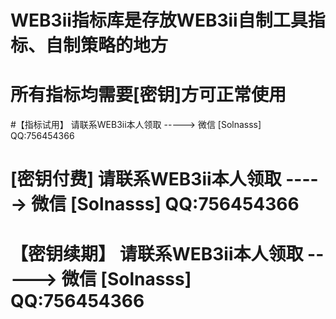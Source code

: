 # WEB3ii指标库是存放WEB3ii自制工具指标、自制策略的地方
# 所有指标均需要[密钥]方可正常使用
#【指标试用】 请联系WEB3ii本人领取  -----> 微信 [Solnasss]    QQ:756454366
# [密钥付费]  请联系WEB3ii本人领取  -----> 微信 [Solnasss]    QQ:756454366
# 【密钥续期】 请联系WEB3ii本人领取  -----> 微信 [Solnasss]    QQ:756454366
# 
